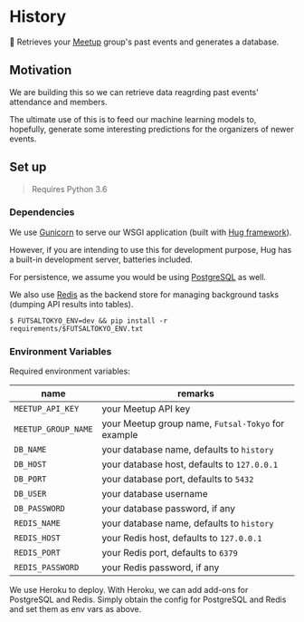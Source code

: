 # History

:date: Retrieves your [Meetup](http://meetup.com) group's past events and generates a database.

## Motivation

We are building this so we can retrieve data reagrding past events' attendance and members.

The ultimate use of this is to feed our machine learning models to, hopefully, generate some interesting
predictions for the organizers of newer events.

## Set up

> Requires Python 3.6

### Dependencies

We use [Gunicorn]() to serve our WSGI application (built with [Hug framework]()).

However, if you are intending to use this for development purpose, Hug has a built-in development server, batteries included.

For persistence, we assume you would be using [PostgreSQL](https://www.postgresql.org/download/) as well.

We also use [Redis](https://redis.io/download) as the backend store for managing background tasks (dumping API results into tables).


```shell
$ FUTSALTOKYO_ENV=dev && pip install -r requirements/$FUTSALTOKYO_ENV.txt
```

### Environment Variables

Required environment variables:

| name | remarks |
| --- | --- |
| `MEETUP_API_KEY` | your Meetup API key |
| `MEETUP_GROUP_NAME` | your Meetup group name, `Futsal-Tokyo` for example |
| `DB_NAME` | your database name, defaults to `history` |
| `DB_HOST` | your database host, defaults to `127.0.0.1` |
| `DB_PORT` | your database port, defaults to `5432` |
| `DB_USER` | your database username |
| `DB_PASSWORD` | your database password, if any |
| `REDIS_NAME` | your database name, defaults to `history` |
| `REDIS_HOST` | your Redis host, defaults to `127.0.0.1` |
| `REDIS_PORT` | your Redis port, defaults to `6379`  |
| `REDIS_PASSWORD` | your Redis password, if any |

We use Heroku to deploy. With Heroku, we can add add-ons for PostgreSQL and Redis.
Simply obtain the config for PostgreSQL and Redis and set them as env vars as above.
